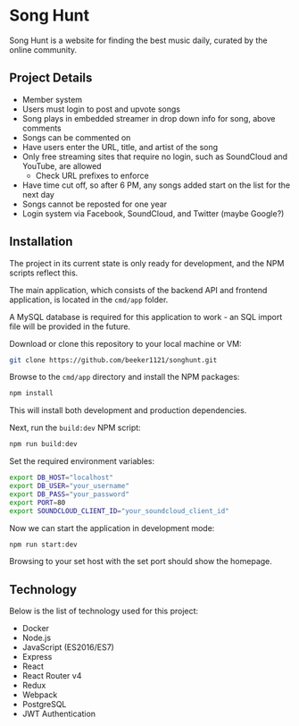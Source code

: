 # Song Hunt

Song Hunt is a website for finding the best music daily, curated by the online community.

## Project Details

- Member system
- Users must login to post and upvote songs
- Song plays in embedded streamer in drop down info for song, above comments
- Songs can be commented on
- Have users enter the URL, title, and artist of the song
- Only free streaming sites that require no login, such as SoundCloud and YouTube, are allowed
	- Check URL prefixes to enforce
- Have time cut off, so after 6 PM, any songs added start on the list for the next day
- Songs cannot be reposted for one year
- Login system via Facebook, SoundCloud, and Twitter (maybe Google?)

## Installation

The project in its current state is only ready for development, and the NPM scripts reflect this.

The main application, which consists of the backend API and frontend application, is located in the `cmd/app` folder.

A MySQL database is required for this application to work - an SQL import file will be provided in the future.

Download or clone this repository to your local machine or VM:

```sh
git clone https://github.com/beeker1121/songhunt.git
```

Browse to the `cmd/app` directory and install the NPM packages:

```sh
npm install
```

This will install both development and production dependencies.

Next, run the `build:dev` NPM script:

```sh
npm run build:dev
```

Set the required environment variables:

```sh
export DB_HOST="localhost"
export DB_USER="your_username"
export DB_PASS="your_password"
export PORT=80
export SOUNDCLOUD_CLIENT_ID="your_soundcloud_client_id"
```

Now we can start the application in development mode:

```sh
npm run start:dev
```

Browsing to your set host with the set port should show the homepage.

## Technology

Below is the list of technology used for this project:

- Docker
- Node.js
- JavaScript (ES2016/ES7)
- Express
- React
- React Router v4
- Redux
- Webpack
- PostgreSQL
- JWT Authentication